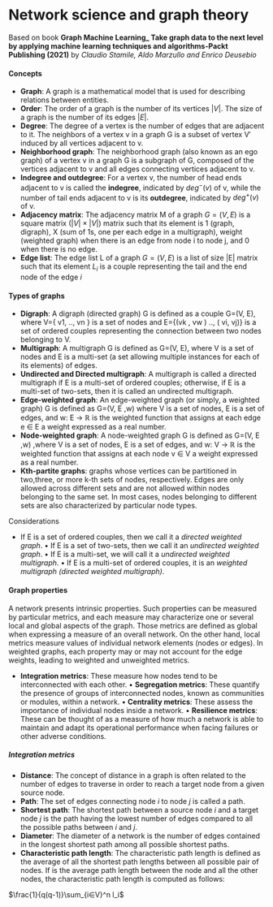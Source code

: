 # Network science and graph theory

Based on book **Graph Machine Learning_ Take graph data to the next level by applying machine learning techniques and algorithms-Packt Publishing (2021)** by *Claudio Stamile, Aldo Marzullo and Enrico Deusebio* 

#### Concepts

* **Graph**: A graph is a mathematical model that is used for describing relations between entities.
* **Order**: The order of a graph is the number of its vertices $|V|$. The size of a graph is the number of its edges $|E|$.
* **Degree**: The degree of a vertex is the number of edges that are adjacent to it. The neighbors of a vertex v in a graph G is a subset of vertex V′ induced by all vertices adjacent to v.
* **Neighborhood graph**: The neighborhood graph (also known as an ego graph) of a vertex v in a graph G is a subgraph of G, composed of the vertices adjacent to v and all edges connecting vertices adjacent to v.
* **Indegree and outdegree**: For a vertex v, the number of head ends adjacent to v is called the **indegree**, indicated by $deg^-(v)$ of v, while the number of tail ends adjacent to v is its **outdegree**, indicated by $deg^+(v)$ of v.
* **Adjacency matrix**: The adjacency matrix M of a graph $G=(V,E)$ is a square matrix $(|V| × |V|)$ matrix such that its element is 1 (graph, digraph), X (sum of 1s, one per each edge in a multigraph), weight (weighted graph) when there is an edge from node i to node j, and 0 when there is no edge.
* **Edge list**: The edge list L of a graph $G=(V,E)$ is a list of size |E| matrix such that its element $L_i$ is a couple representing the tail and the end node of the edge $i$

#### Types of graphs

* **Digraph**: A digraph (directed graph) G is defined as a couple G=(V, E), where V={ v1, .., vn } is a set of nodes and E={(vk , vw ) .., ( vi, vj)} is a set of ordered couples representing the connection between two nodes belonging to V.
* **Multigraph**: A multigraph G is defined as G=(V, E), where V is a set of nodes and E is a multi-set (a set allowing multiple instances for each of its elements) of edges.
* **Undirected and Directed multigraph**: A multigraph is called a directed multigraph if E is a multi-set of ordered couples; otherwise, if E is a multi-set of two-sets, then it is called an undirected multigraph.
* **Edge-weighted graph**: An edge-weighted graph (or simply, a weighted graph) G is defined as G=(V, E ,w) where V is a set of nodes, E is a set of edges, and w: E → ℝ is the weighted function that assigns at each edge e ∈ E a weight expressed as a real number.
* **Node-weighted graph**: A node-weighted graph G is defined as G=(V, E ,w) ,where V is a set of nodes, E is a set of edges, and w: V → ℝ is the weighted function that assigns at each node v ∈ V a weight expressed as a real number.
* **Kth-partite graphs**: graphs whose vertices can be partitioned in two,three, or more k-th sets of nodes, respectively. Edges are only allowed across different sets and are not allowed within nodes belonging to the same set. In most cases, nodes belonging to different sets are also characterized by particular node types.

Considerations

* If E is a set of ordered couples, then we call it a *directed weighted graph*.
• If E is a set of two-sets, then we call it an *undirected weighted graph*.
• If E is a multi-set, we will call it a *undirected weighted multigraph*.
• If E is a multi-set of ordered couples, it is an *weighted multigraph (directed weighted multigraph)*.

#### Graph properties

A network presents intrinsic properties. Such properties can be measured by particular metrics, and each measure may characterize one or several local and global aspects of the graph. Those metrics are defined as global when expressing a measure of an overall network. On the other hand, local metrics measure values of individual network elements (nodes or edges). In weighted graphs, each property may or may not account for the edge weights, leading to weighted and unweighted metrics.

* **Integration metrics**: These measure how nodes tend to be interconnected with each other.
• **Segregation metrics**: These quantify the presence of groups of interconnected nodes, known as communities or modules, within a network.
• **Centrality metrics**: These assess the importance of individual nodes inside a network.
• **Resilience metrics**: These can be thought of as a measure of how much a network is able to maintain and adapt its operational performance when facing failures or other adverse conditions.

##### Integration metrics

* **Distance**: The concept of distance in a graph is often related to the number of edges to traverse in order to reach a target node from a given source node.
* **Path**: The set of edges connecting node $i$ to node $j$ is called a path.
* **Shortest path**: The shortest path between a source node $i$ and a target node $j$ is the path having the lowest number of edges compared to all the possible paths between $i$ and $j$. 
* **Diameter**: The diameter of a network is the number of edges contained in the longest shortest path among all possible shortest paths.
* **Characteristic path length**: The characteristic path length is defined as the average of all the shortest path lengths between all possible pair of nodes. If is the average path length between the node and all the other nodes, the characteristic path length is computed as follows:

$\frac{1}{q(q-1)}\sum_{i∈V}^n l_i$